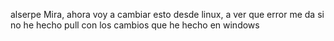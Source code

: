 alserpe
Mira, ahora voy a cambiar esto desde linux, a ver que error me da si no he hecho pull con los cambios que he
hecho en windows
